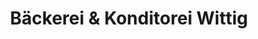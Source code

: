 ---
title: "Bäckerei & Konditorei Wittig"
url: /markersdorf/baeckerei-und-konditorei-wittig/
shop: Bäckerei
---